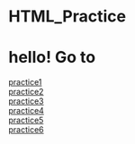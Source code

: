# HTML_Practice

<!DOCTYPE html>

<body>
    <h1>hello! Go to</h1>
    <a href="http://racoon402.github.io/HTML_Practice/practice1.html">practice1</a><br/>
    <a href="https://racoon402.github.io/HTML_Practice/practice2.html">practice2</a><br/>
    <a href="https://racoon402.github.io/HTML_Practice/practice3(google).html">practice3</a><br/>
    <a href="http://racoon402.github.io/HTML_Practice/practice4.html">practice4</a><br/>
    <a href="http://racoon402.github.io/HTML_Practice/practice5(spotify).html">practice5</a><br/>
    <a href="http://racoon402.github.io/HTML_Practice/practice6(Louisvitton).html">practice6</a><br/>
</body>
</html>
